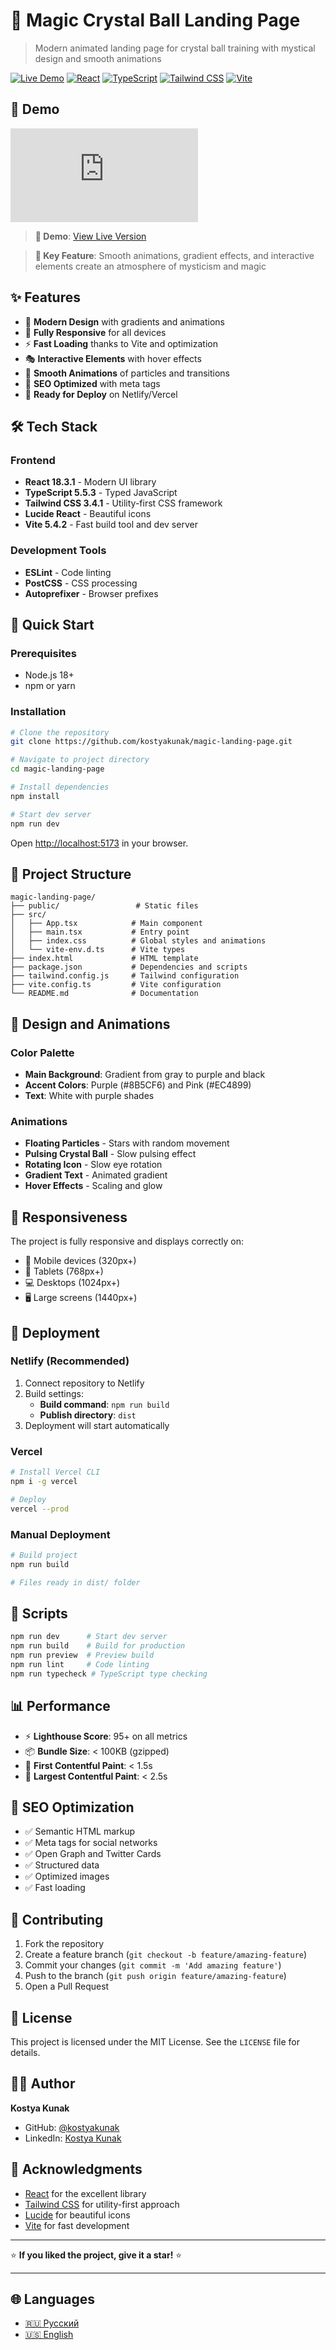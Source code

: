 # 🔮 Magic Crystal Ball Landing Page

> Modern animated landing page for crystal ball training with mystical design and smooth animations

[![Live Demo](https://img.shields.io/badge/Live%20Demo-Netlify-00C7B7?style=for-the-badge&logo=netlify)](https://magic-landing-page.netlify.app)
[![React](https://img.shields.io/badge/React-18.3.1-61DAFB?style=for-the-badge&logo=react)](https://reactjs.org/)
[![TypeScript](https://img.shields.io/badge/TypeScript-5.5.3-3178C6?style=for-the-badge&logo=typescript)](https://www.typescriptlang.org/)
[![Tailwind CSS](https://img.shields.io/badge/Tailwind%20CSS-3.4.1-38B2AC?style=for-the-badge&logo=tailwind-css)](https://tailwindcss.com/)
[![Vite](https://img.shields.io/badge/Vite-5.4.2-646CFF?style=for-the-badge&logo=vite)](https://vitejs.dev/)

## 📸 Demo

![Landing Page Preview](https://magic-landing-page.netlify.app/og-image.html)

> **🎯 Demo**: [View Live Version](https://magic-landing-page.netlify.app)

> **🎯 Key Feature**: Smooth animations, gradient effects, and interactive elements create an atmosphere of mysticism and magic

## ✨ Features

- 🎨 **Modern Design** with gradients and animations
- 📱 **Fully Responsive** for all devices
- ⚡ **Fast Loading** thanks to Vite and optimization
- 🎭 **Interactive Elements** with hover effects
- 🌟 **Smooth Animations** of particles and transitions
- 🎯 **SEO Optimized** with meta tags
- 🚀 **Ready for Deploy** on Netlify/Vercel

## 🛠️ Tech Stack

### Frontend
- **React 18.3.1** - Modern UI library
- **TypeScript 5.5.3** - Typed JavaScript
- **Tailwind CSS 3.4.1** - Utility-first CSS framework
- **Lucide React** - Beautiful icons
- **Vite 5.4.2** - Fast build tool and dev server

### Development Tools
- **ESLint** - Code linting
- **PostCSS** - CSS processing
- **Autoprefixer** - Browser prefixes

## 🚀 Quick Start

### Prerequisites
- Node.js 18+ 
- npm or yarn

### Installation

```bash
# Clone the repository
git clone https://github.com/kostyakunak/magic-landing-page.git

# Navigate to project directory
cd magic-landing-page

# Install dependencies
npm install

# Start dev server
npm run dev
```

Open [http://localhost:5173](http://localhost:5173) in your browser.

## 📁 Project Structure

```
magic-landing-page/
├── public/                 # Static files
├── src/
│   ├── App.tsx            # Main component
│   ├── main.tsx           # Entry point
│   ├── index.css          # Global styles and animations
│   └── vite-env.d.ts      # Vite types
├── index.html             # HTML template
├── package.json           # Dependencies and scripts
├── tailwind.config.js     # Tailwind configuration
├── vite.config.ts         # Vite configuration
└── README.md              # Documentation
```

## 🎨 Design and Animations

### Color Palette
- **Main Background**: Gradient from gray to purple and black
- **Accent Colors**: Purple (#8B5CF6) and Pink (#EC4899)
- **Text**: White with purple shades

### Animations
- **Floating Particles** - Stars with random movement
- **Pulsing Crystal Ball** - Slow pulsing effect
- **Rotating Icon** - Slow eye rotation
- **Gradient Text** - Animated gradient
- **Hover Effects** - Scaling and glow

## 📱 Responsiveness

The project is fully responsive and displays correctly on:
- 📱 Mobile devices (320px+)
- 📱 Tablets (768px+)
- 💻 Desktops (1024px+)
- 🖥️ Large screens (1440px+)

## 🚀 Deployment

### Netlify (Recommended)

1. Connect repository to Netlify
2. Build settings:
   - **Build command**: `npm run build`
   - **Publish directory**: `dist`
3. Deployment will start automatically

### Vercel

```bash
# Install Vercel CLI
npm i -g vercel

# Deploy
vercel --prod
```

### Manual Deployment

```bash
# Build project
npm run build

# Files ready in dist/ folder
```

## 🔧 Scripts

```bash
npm run dev      # Start dev server
npm run build    # Build for production
npm run preview  # Preview build
npm run lint     # Code linting
npm run typecheck # TypeScript type checking
```

## 📊 Performance

- ⚡ **Lighthouse Score**: 95+ on all metrics
- 📦 **Bundle Size**: < 100KB (gzipped)
- 🚀 **First Contentful Paint**: < 1.5s
- 🎯 **Largest Contentful Paint**: < 2.5s

## 🎯 SEO Optimization

- ✅ Semantic HTML markup
- ✅ Meta tags for social networks
- ✅ Open Graph and Twitter Cards
- ✅ Structured data
- ✅ Optimized images
- ✅ Fast loading

## 🤝 Contributing

1. Fork the repository
2. Create a feature branch (`git checkout -b feature/amazing-feature`)
3. Commit your changes (`git commit -m 'Add amazing feature'`)
4. Push to the branch (`git push origin feature/amazing-feature`)
5. Open a Pull Request

## 📄 License

This project is licensed under the MIT License. See the `LICENSE` file for details.

## 👨‍💻 Author

**Kostya Kunak**
- GitHub: [@kostyakunak](https://github.com/kostyakunak)
- LinkedIn: [Kostya Kunak](https://linkedin.com/in/kostyakunak)

## 🙏 Acknowledgments

- [React](https://reactjs.org/) for the excellent library
- [Tailwind CSS](https://tailwindcss.com/) for utility-first approach
- [Lucide](https://lucide.dev/) for beautiful icons
- [Vite](https://vitejs.dev/) for fast development

---

⭐ **If you liked the project, give it a star!** ⭐

---

## 🌐 Languages

- [🇷🇺 Русский](README.md)
- [🇺🇸 English](README.en.md)
